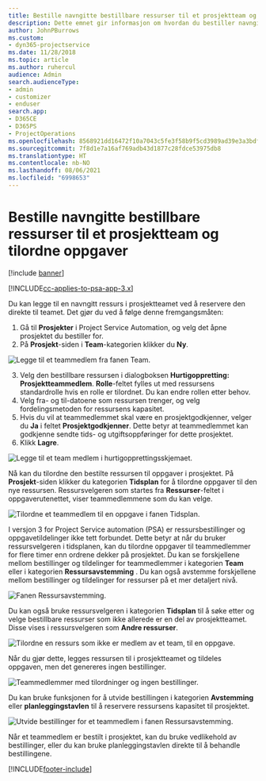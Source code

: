```yaml
---
title: Bestille navngitte bestillbare ressurser til et prosjektteam og tilordne oppgaver
description: Dette emnet gir informasjon om hvordan du bestiller navngitte ressurser for prosjektteam og tilordner dem til oppgaver.
author: JohnPBurrows
ms.custom:
- dyn365-projectservice
ms.date: 11/28/2018
ms.topic: article
ms.author: ruhercul
audience: Admin
search.audienceType:
- admin
- customizer
- enduser
search.app:
- D365CE
- D365PS
- ProjectOperations
ms.openlocfilehash: 8568921dd16472f10a7043c5fe3f58b9f5cd3989ad39e3a3bdf269b0c7203ae2
ms.sourcegitcommit: 7f8d1e7a16af769adb43d1877c28fdce53975db8
ms.translationtype: HT
ms.contentlocale: nb-NO
ms.lasthandoff: 08/06/2021
ms.locfileid: "6998653"
---
```

# <a name="book-named-bookable-resources-to-a-project-team-and-assign-tasks"></a>Bestille navngitte bestillbare ressurser til et prosjektteam og tilordne oppgaver 

[!include [banner](../includes/psa-now-project-operations.md)]

[!INCLUDE[cc-applies-to-psa-app-3.x](../includes/cc-applies-to-psa-app-3x.md)]

Du kan legge til en navngitt ressurs i prosjektteamet ved å reservere den direkte til teamet. Det gjør du ved å følge denne fremgangsmåten:

1. Gå til **Prosjekter** i Project Service Automation, og velg det åpne prosjektet du bestiller for.
2. På **Prosjekt**-siden i **Team**-kategorien klikker du **Ny**. 

![Legge til et teammedlem fra fanen Team.](media/RM-how-to-1.png)

3. Velg den bestillbare ressursen i dialogboksen **Hurtigoppretting: Prosjektteammedlem**. **Rolle**-feltet fylles ut med ressursens standardrolle hvis en rolle er tilordnet. Du kan endre rollen etter behov. 
4. Velg fra- og til-datoene som ressursen trenger, og velg fordelingsmetoden for ressursens kapasitet. 
5. Hvis du vil at teammedlemmet skal være en prosjektgodkjenner, velger du **Ja** i feltet **Prosjektgodkjenner**. Dette betyr at teammedlemmet kan godkjenne sendte tids- og utgiftsoppføringer for dette prosjektet. 
6. Klikk **Lagre**.

![Legge til et team medlem i hurtigopprettingsskjemaet.](media/RM-how-to-2.png)


Nå kan du tilordne den bestilte ressursen til oppgaver i prosjektet. På **Prosjekt**-siden klikker du kategorien **Tidsplan** for å tilordne oppgaver til den nye ressursen. Ressursvelgeren som startes fra **Ressurser**-feltet i oppgaverutenettet, viser teammedlemmene som du kan velge.

![Tilordne et teammedlem til en oppgave i fanen Tidsplan.](media/RM-how-to-3.png)

I versjon 3 for Project Service automation (PSA) er ressursbestillinger og oppgavetildelinger ikke tett forbundet. Dette betyr at når du bruker ressursvelgeren i tidsplanen, kan du tilordne oppgaver til teammedlemmer for flere timer enn ordrene dekker på prosjektet.
Du kan se forskjellene mellom bestillinger og tildelinger for teammedlemmer i kategorien **Team** eller i kategorien **Ressursavstemming** . Du kan også avstemme forskjellene mellom bestillinger og tildelinger for ressurser på et mer detaljert nivå.

![Fanen Ressursavstemming.](media/RM-how-to-4.png)

Du kan også bruke ressursvelgeren i kategorien **Tidsplan** til å søke etter og velge bestillbare ressurser som ikke allerede er en del av prosjektteamet. Disse vises i ressursvelgeren som **Andre ressurser**.

![Tilordne en ressurs som ikke er medlem av et team, til en oppgave.](media/RM-how-to-5.png)

Når du gjør dette, legges ressursen til i prosjektteamet og tildeles oppgaven, men det genereres ingen bestillinger.

![Teammedlemmer med tilordninger og ingen bestillinger.](media/RM-how-to-6.png)

Du kan bruke funksjonen for å utvide bestillingen i kategorien **Avstemming** eller **planleggingstavlen** til å reservere ressursens kapasitet til prosjektet.

![Utvide bestillinger for et teammedlem i fanen Ressursavstemming.](media/RM-how-to-7.png)

Når et teammedlem er bestilt i prosjektet, kan du bruke vedlikehold av bestillinger, eller du kan bruke planleggingstavlen direkte til å behandle bestillingene.


[!INCLUDE[footer-include](../includes/footer-banner.md)]
